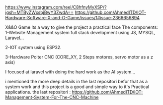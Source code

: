 https://www.instagram.com/reel/C8hfnyMyXSP/?igsh=MTByZWxsbjBwY3ZwdA==
https://github.com/AhmedITD/IOT-Hardware-Software-X-and-O-Game/issues/1#issue-2366656894

X&&O Game its a way to give the project a practical face
The components:
1-Website Management system full stack development using JS, MYSQL, Laravel...

2-IOT system using ESP32.

3-Hardware Polter CNC (CORE_XY, 2 Steps motores, servo motor as a z axis)

I focused at laravel with doing the hard work as the AI ​​system...

i mentioned the more deep details in the last repositori befor that as a system work and this project is a good and simple way to it's Practical applications.
the last repositori : https://github.com/AhmedITD/IOT-Management-System-For-The-CNC-Machine
